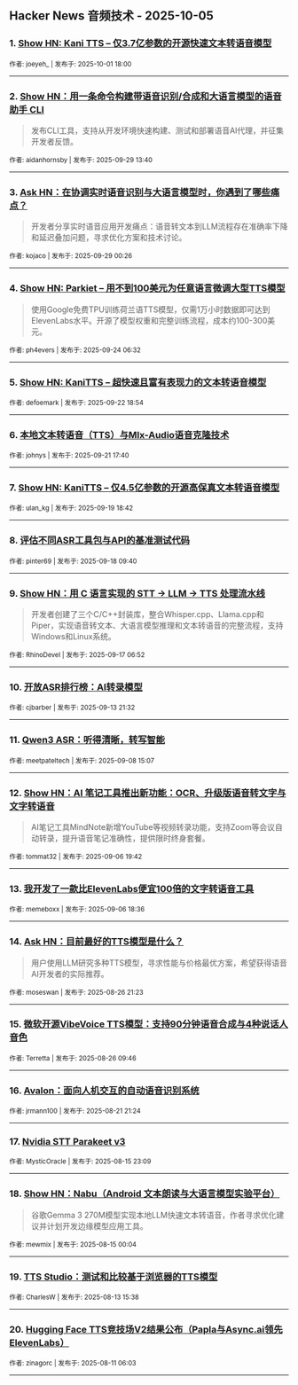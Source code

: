 ## Hacker News 音频技术 - 2025-10-05


### 1. [Show HN: Kani TTS – 仅3.7亿参数的开源快速文本转语音模型](https://news.ycombinator.com/item?id=45440904)

<sub>作者: joeyeh_ | 发布于: 2025-10-01 18:00</sub>

---

### 2. [Show HN：用一条命令构建带语音识别/合成和大语言模型的语音助手 CLI](https://news.ycombinator.com/item?id=45413663)
> 发布CLI工具，支持从开发环境快速构建、测试和部署语音AI代理，并征集开发者反馈。

<sub>作者: aidanhornsby | 发布于: 2025-09-29 13:40</sub>

---

### 3. [Ask HN：在协调实时语音识别与大语言模型时，你遇到了哪些痛点？](https://news.ycombinator.com/item?id=45409288)
> 开发者分享实时语音应用开发痛点：语音转文本到LLM流程存在准确率下降和延迟叠加问题，寻求优化方案和技术讨论。

<sub>作者: kojaco | 发布于: 2025-09-29 00:26</sub>

---

### 4. [Show HN: Parkiet – 用不到100美元为任意语言微调大型TTS模型](https://news.ycombinator.com/item?id=45357002)
> 使用Google免费TPU训练荷兰语TTS模型，仅需1万小时数据即可达到ElevenLabs水平。开源了模型权重和完整训练流程，成本约100-300美元。

<sub>作者: ph4evers | 发布于: 2025-09-24 06:32</sub>

---

### 5. [Show HN: KaniTTS – 超快速且富有表现力的文本转语音模型](https://news.ycombinator.com/item?id=45337854)

<sub>作者: defoemark | 发布于: 2025-09-22 18:54</sub>

---

### 6. [本地文本转语音（TTS）与Mlx-Audio语音克隆技术](https://news.ycombinator.com/item?id=45324936)

<sub>作者: johnys | 发布于: 2025-09-21 17:40</sub>

---

### 7. [Show HN: KaniTTS – 仅4.5亿参数的开源高保真文本转语音模型](https://news.ycombinator.com/item?id=45304989)

<sub>作者: ulan_kg | 发布于: 2025-09-19 18:42</sub>

---

### 8. [评估不同ASR工具包与API的基准测试代码](https://news.ycombinator.com/item?id=45287596)

<sub>作者: pinter69 | 发布于: 2025-09-18 09:40</sub>

---

### 9. [Show HN：用 C 语言实现的 STT → LLM → TTS 处理流水线](https://news.ycombinator.com/item?id=45272639)
> 开发者创建了三个C/C++封装库，整合Whisper.cpp、Llama.cpp和Piper，实现语音转文本、大语言模型推理和文本转语音的完整流程，支持Windows和Linux系统。

<sub>作者: RhinoDevel | 发布于: 2025-09-17 06:52</sub>

---

### 10. [开放ASR排行榜：AI转录模型](https://news.ycombinator.com/item?id=45235498)

<sub>作者: cjbarber | 发布于: 2025-09-13 21:32</sub>

---

### 11. [Qwen3 ASR：听得清晰，转写智能](https://news.ycombinator.com/item?id=45169263)

<sub>作者: meetpateltech | 发布于: 2025-09-08 15:07</sub>

---

### 12. [Show HN：AI 笔记工具推出新功能：OCR、升级版语音转文字与文字转语音](https://news.ycombinator.com/item?id=45152280)
> AI笔记工具MindNote新增YouTube等视频转录功能，支持Zoom等会议自动转录，提升语音笔记准确性，提供限时终身套餐。

<sub>作者: tommat32 | 发布于: 2025-09-06 19:42</sub>

---

### 13. [我开发了一款比ElevenLabs便宜100倍的文字转语音工具](https://news.ycombinator.com/item?id=45151768)

<sub>作者: memeboxx | 发布于: 2025-09-06 18:36</sub>

---

### 14. [Ask HN：目前最好的TTS模型是什么？](https://news.ycombinator.com/item?id=45032508)
> 用户使用LLM研究多种TTS模型，寻求性能与价格最优方案，希望获得语音AI开发者的实际推荐。

<sub>作者: moseswan | 发布于: 2025-08-26 21:23</sub>

---

### 15. [微软开源VibeVoice TTS模型：支持90分钟语音合成与4种说话人音色](https://news.ycombinator.com/item?id=45024338)

<sub>作者: Terretta | 发布于: 2025-08-26 09:46</sub>

---

### 16. [Avalon：面向人机交互的自动语音识别系统](https://news.ycombinator.com/item?id=44978277)

<sub>作者: jrmann100 | 发布于: 2025-08-21 21:24</sub>

---

### 17. [Nvidia STT Parakeet v3](https://news.ycombinator.com/item?id=44918313)

<sub>作者: MysticOracle | 发布于: 2025-08-15 23:09</sub>

---

### 18. [Show HN：Nabu（Android 文本朗读与大语言模型实验平台）](https://news.ycombinator.com/item?id=44907170)
> 谷歌Gemma 3 270M模型实现本地LLM快速文本转语音，作者寻求优化建议并计划开发边缘模型应用工具。

<sub>作者: mewmix | 发布于: 2025-08-15 00:04</sub>

---

### 19. [TTS Studio：测试和比较基于浏览器的TTS模型](https://news.ycombinator.com/item?id=44889900)

<sub>作者: CharlesW | 发布于: 2025-08-13 15:38</sub>

---

### 20. [Hugging Face TTS竞技场V2结果公布（Papla与Async.ai领先ElevenLabs）](https://news.ycombinator.com/item?id=44861142)

<sub>作者: zinagorc | 发布于: 2025-08-11 06:03</sub>

---
